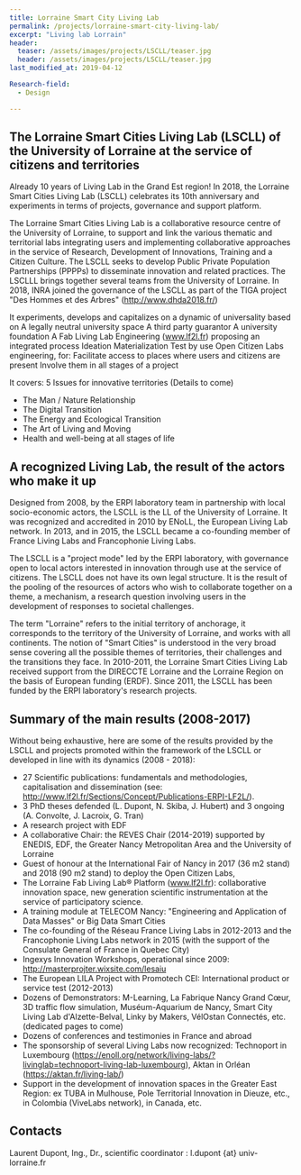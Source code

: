 ```yaml
---
title: Lorraine Smart City Living Lab
permalink: /projects/lorraine-smart-city-living-lab/
excerpt: "Living lab Lorrain"
header:
  teaser: /assets/images/projects/LSCLL/teaser.jpg
  header: /assets/images/projects/LSCLL/teaser.jpg
last_modified_at: 2019-04-12

Research-field:
  - Design

---
```


## The Lorraine Smart Cities Living Lab (LSCLL) of the University of Lorraine at the service of citizens and territories

Already 10 years of Living Lab in the Grand Est region!
In 2018, the Lorraine Smart Cities Living Lab (LSCLL) celebrates its 10th anniversary and experiments in terms of projects, governance and support platform.


The Lorraine Smart Cities Living Lab is a collaborative resource centre of the University of Lorraine, to support and link the various thematic and territorial labs integrating users and implementing collaborative approaches in the service of Research, Development of Innovations, Training and a Citizen Culture. The LSCLL seeks to develop Public Private Population Partnerships (PPPPs) to disseminate innovation and related practices.
The LSCLLL brings together several teams from the University of Lorraine. In 2018, INRA joined the governance of the LSCLL as part of the TIGA project "Des Hommes et des Arbres" (http://www.dhda2018.fr/)

It experiments, develops and capitalizes on a dynamic of universality based on
A legally neutral university space
A third party guarantor
A university foundation
A Fab Living Lab Engineering (www.lf2l.fr) proposing an integrated process
Ideation
Materialization
Test by use
Open Citizen Labs engineering, for:
Facilitate access to places where users and citizens are present
Involve them in all stages of a project


It covers: 5 Issues for innovative territories (Details to come)
- The Man / Nature Relationship
- The Digital Transition
- The Energy and Ecological Transition
- The Art of Living and Moving
- Health and well-being at all stages of life


## A recognized Living Lab, the result of the actors who make it up

Designed from 2008, by the ERPI laboratory team in partnership with local socio-economic actors, the LSCLL is the LL of the University of Lorraine. It was recognized and accredited in 2010 by ENoLL, the European Living Lab network. In 2013, and in 2015, the LSCLL became a co-founding member of France Living Labs and Francophonie Living Labs.

The LSCLL is a "project mode" led by the ERPI laboratory, with governance open to local actors interested in innovation through use at the service of citizens. The LSCLL does not have its own legal structure. It is the result of the pooling of the resources of actors who wish to collaborate together on a theme, a mechanism, a research question involving users in the development of responses to societal challenges.

The term "Lorraine" refers to the initial territory of anchorage, it corresponds to the territory of the University of Lorraine, and works with all continents.
The notion of "Smart Cities" is understood in the very broad sense covering all the possible themes of territories, their challenges and the transitions they face.
In 2010-2011, the Lorraine Smart Cities Living Lab received support from the DIRECCTE Lorraine and the Lorraine Region on the basis of European funding (ERDF). Since 2011, the LSCLL has been funded by the ERPI laboratory's research projects.

## Summary of the main results (2008-2017)

Without being exhaustive, here are some of the results provided by the LSCLL and projects promoted within the framework of the LSCLL or developed in line with its dynamics (2008 - 2018):
- 27 Scientific publications: fundamentals and methodologies, capitalisation and dissemination (see: http://www.lf2l.fr/Sections/Concept/Publications-ERPI-LF2L/).
- 3 PhD theses defended (L. Dupont, N. Skiba, J. Hubert) and 3 ongoing (A. Convolte, J. Lacroix, G. Tran)
- A research project with EDF
- A collaborative Chair: the REVES Chair (2014-2019) supported by ENEDIS, EDF, the Greater Nancy Metropolitan Area and the University of Lorraine
- Guest of honour at the International Fair of Nancy in 2017 (36 m2 stand) and 2018 (90 m2 stand) to deploy the Open Citizen Labs,
- The Lorraine Fab Living Lab® Platform (www.lf2l.fr): collaborative innovation space, new generation scientific instrumentation at the service of participatory science.
- A training module at TELECOM Nancy: "Engineering and Application of Data Masses" or Big Data Smart Cities
- The co-founding of the Réseau France Living Labs in 2012-2013 and the Francophonie Living Labs network in 2015 (with the support of the Consulate General of France in Quebec City)
- Ingexys Innovation Workshops, operational since 2009: http://masterprojter.wixsite.com/lesaiu
- The European LILA Project with Promotech CEI: International product or service test (2012-2013)
- Dozens of Demonstrators: M-Learning, La Fabrique Nancy Grand Cœur, 3D traffic flow simulation, Muséum-Aquarium de Nancy, Smart City Living Lab d'Alzette-Belval, Linky by Makers, VélOstan Connectés, etc. (dedicated pages to come)
- Dozens of conferences and testimonies in France and abroad
- The sponsorship of several Living Labs now recognized: Technoport in Luxembourg (https://enoll.org/network/living-labs/?livinglab=technoport-living-lab-luxembourg), Aktan in Orléan (https://aktan.fr/living-lab/)
- Support in the development of innovation spaces in the Greater East Region: ex TUBA in Mulhouse, Pole Territorial Innovation in Dieuze, etc., in Colombia (ViveLabs network), in Canada, etc.

## Contacts
Laurent Dupont, Ing., Dr., scientific coordinator : l.dupont {at} univ-lorraine.fr
